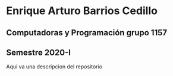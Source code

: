 # Enrique Arturo Barrios Cedillo
## Computadoras y Programación grupo 1157
## Semestre 2020-I

Aqui va una descripcion del repositorio
